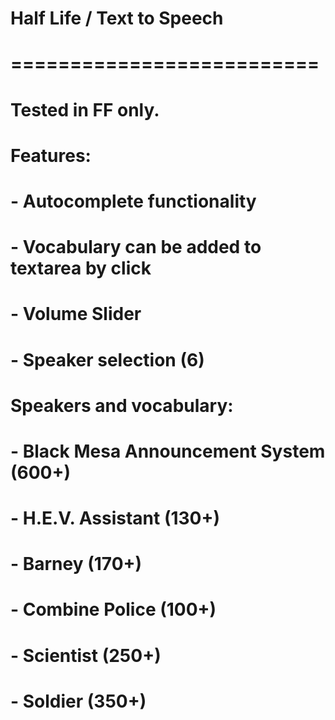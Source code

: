 # Half Life / Text to Speech
# ==========================
#
# Tested in FF only.
#
# Features:
# 	- Autocomplete functionality
# 	- Vocabulary can be added to textarea by click
# 	- Volume Slider
#	- Speaker selection (6)
#
# Speakers and vocabulary:
#	- Black Mesa Announcement System (600+)
#	- H.E.V. Assistant (130+)
#	- Barney (170+)
#	- Combine Police (100+)
#	- Scientist (250+)
#	- Soldier (350+)
